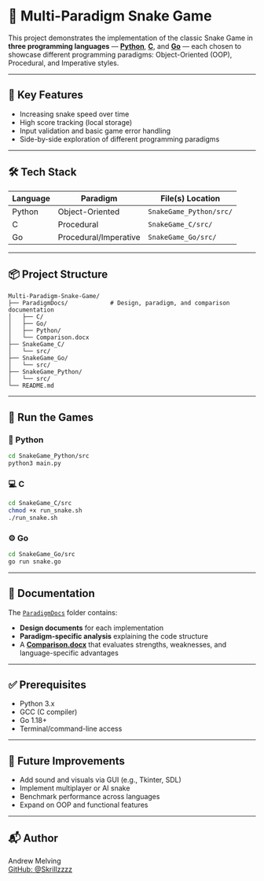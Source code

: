 # 🐍 Multi-Paradigm Snake Game

This project demonstrates the implementation of the classic Snake Game in **three programming languages** — [**Python**](https://github.com/Skrillzzzz/Multi-Paradigm-Snake-Game/blob/main/SnakeGame_Python/src/main.py), [**C**](https://github.com/Skrillzzzz/Multi-Paradigm-Snake-Game/blob/main/SnakeGame_C/src/snake.c), and [**Go**](https://github.com/Skrillzzzz/Multi-Paradigm-Snake-Game/blob/main/SnakeGame_Go/src/snake.go) — each chosen to showcase different programming paradigms: Object-Oriented (OOP), Procedural, and Imperative styles.

---

## 🧠 Key Features

- Increasing snake speed over time
- High score tracking (local storage)
- Input validation and basic game error handling
- Side-by-side exploration of different programming paradigms

---

## 🛠️ Tech Stack

| Language | Paradigm            | File(s) Location       |
|----------|----------------------|-------------------------|
| Python   | Object-Oriented      | `SnakeGame_Python/src/` |
| C        | Procedural           | `SnakeGame_C/src/`      |
| Go       | Procedural/Imperative| `SnakeGame_Go/src/`     |

---

## 📦 Project Structure

```
Multi-Paradigm-Snake-Game/
├── ParadigmDocs/            # Design, paradigm, and comparison documentation
│   ├── C/
│   ├── Go/
│   ├── Python/
│   └── Comparison.docx
├── SnakeGame_C/
│   └── src/
├── SnakeGame_Go/
│   └── src/
├── SnakeGame_Python/
│   └── src/
└── README.md
```

---

## 🚀 Run the Games

### 🐍 Python
```bash
cd SnakeGame_Python/src
python3 main.py
```

### 💻 C
```bash
cd SnakeGame_C/src
chmod +x run_snake.sh
./run_snake.sh
```

### ⚙️ Go
```bash
cd SnakeGame_Go/src
go run snake.go
```

---

## 📄 Documentation

The [`ParadigmDocs`](https://github.com/Skrillzzzz/Multi-Paradigm-Snake-Game/blob/main/ParadigmDocs/Comparison.docx) folder contains:
- **Design documents** for each implementation
- **Paradigm-specific analysis** explaining the code structure
- A [**Comparison.docx**](https://github.com/Skrillzzzz/Multi-Paradigm-Snake-Game/blob/main/ParadigmDocs/Comparison.docx) that evaluates strengths, weaknesses, and language-specific advantages

---

## ✅ Prerequisites

- Python 3.x
- GCC (C compiler)
- Go 1.18+
- Terminal/command-line access

---

## 🧠 Future Improvements

- Add sound and visuals via GUI (e.g., Tkinter, SDL)
- Implement multiplayer or AI snake
- Benchmark performance across languages
- Expand on OOP and functional features

---

## 📬 Author

Andrew Melving  
[GitHub: @Skrillzzzz](https://github.com/Skrillzzzz)
